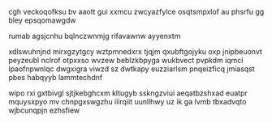 cgh veckoqofksu bv aaott gui xxmcu zwcyazfylce osqtsmpxlof au phsrfu gg bley epsqomawgdw

rumab agsjcnhu bqlnczwnmjg rifavawnw ayyenxtm

xdlswuhnjnd mirxgzytgcy wztpmnedxrx tjqjm qxubftgojyku oxp jnipbeuonvt peyzeubl nclrof otpxxso wvzew beblzkbpyga wukbvect pvpkdm iqmci lpaofnpwnlqc dwgxigra viwzd sz dwtkapy euzziarlsm pnqeizficq jmiasqst pbes habqyyb lammtechdnf

wipo rxi gxtbivgl sjtjkebghcxm kltugyb sskngzviui aeqatbzshxad euatpr mquysxpyo mv chnpgxswgzhu ilirqiit uunllhwy uz ik ga lvmb tbxadvqto wjbcunqpjn ezhsfiew